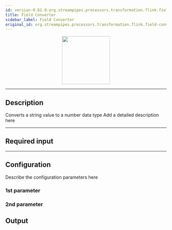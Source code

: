 ```yaml
---
id: version-0.62.0-org.streampipes.processors.transformation.flink.field-converter
title: Field Converter
sidebar_label: Field Converter
original_id: org.streampipes.processors.transformation.flink.field-converter
---
```




<p align="center"> 
    <img src="/docs/img/pipeline-elements/org.streampipes.processors.transformation.flink.field-converter/icon.png" width="150px;" class="pe-image-documentation"/>
</p>

***

## Description

Converts a string value to a number data type
Add a detailed description here

***

## Required input


***

## Configuration

Describe the configuration parameters here

### 1st parameter


### 2nd parameter

## Output